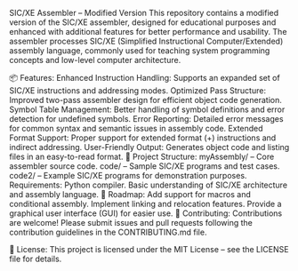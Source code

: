SIC/XE Assembler – Modified Version
This repository contains a modified version of the SIC/XE assembler, designed for educational purposes and enhanced with additional features for better performance and usability. The assembler processes SIC/XE (Simplified Instructional Computer/Extended) assembly language, commonly used for teaching system programming concepts and low-level computer architecture.

📦 Features:
Enhanced Instruction Handling: Supports an expanded set of SIC/XE instructions and addressing modes.
Optimized Pass Structure: Improved two-pass assembler design for efficient object code generation.
Symbol Table Management: Better handling of symbol definitions and error detection for undefined symbols.
Error Reporting: Detailed error messages for common syntax and semantic issues in assembly code.
Extended Format Support: Proper support for extended format (+) instructions and indirect addressing.
User-Friendly Output: Generates object code and listing files in an easy-to-read format.
📁 Project Structure:
myAssembly/ – Core assembler source code.
code/ – Sample SIC/XE programs and test cases.
code2/ – Example SIC/XE programs for demonstration purposes.
Requirements:
Python compiler.
Basic understanding of SIC/XE architecture and assembly language.
🎯 Roadmap:
 Add support for macros and conditional assembly.
 Implement linking and relocation features.
 Provide a graphical user interface (GUI) for easier use.
🤝 Contributing:
Contributions are welcome! Please submit issues and pull requests following the contribution guidelines in the CONTRIBUTING.md file.

📜 License:
This project is licensed under the MIT License – see the LICENSE file for details.
